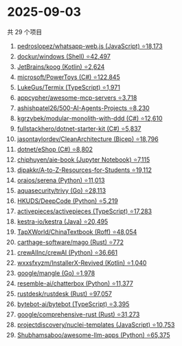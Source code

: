 # 2025-09-03

共 29 个项目

<!-- BEGIN GITHUB -->
<!-- 最后更新时间 2025-09-03 20:16:58 +0800 -->
1. [pedroslopez/whatsapp-web.js (JavaScript) ⭐18,173](https://github.com/pedroslopez/whatsapp-web.js)
1. [dockur/windows (Shell) ⭐42,497](https://github.com/dockur/windows)
1. [JetBrains/koog (Kotlin) ⭐2,624](https://github.com/JetBrains/koog)
1. [microsoft/PowerToys (C#) ⭐122,845](https://github.com/microsoft/PowerToys)
1. [LukeGus/Termix (TypeScript) ⭐1,971](https://github.com/LukeGus/Termix)
1. [appcypher/awesome-mcp-servers ⭐3,718](https://github.com/appcypher/awesome-mcp-servers)
1. [ashishpatel26/500-AI-Agents-Projects ⭐8,230](https://github.com/ashishpatel26/500-AI-Agents-Projects)
1. [kgrzybek/modular-monolith-with-ddd (C#) ⭐12,610](https://github.com/kgrzybek/modular-monolith-with-ddd)
1. [fullstackhero/dotnet-starter-kit (C#) ⭐5,837](https://github.com/fullstackhero/dotnet-starter-kit)
1. [jasontaylordev/CleanArchitecture (Bicep) ⭐18,796](https://github.com/jasontaylordev/CleanArchitecture)
1. [dotnet/eShop (C#) ⭐8,802](https://github.com/dotnet/eShop)
1. [chiphuyen/aie-book (Jupyter Notebook) ⭐7,115](https://github.com/chiphuyen/aie-book)
1. [dipakkr/A-to-Z-Resources-for-Students ⭐19,112](https://github.com/dipakkr/A-to-Z-Resources-for-Students)
1. [oraios/serena (Python) ⭐11,013](https://github.com/oraios/serena)
1. [aquasecurity/trivy (Go) ⭐28,113](https://github.com/aquasecurity/trivy)
1. [HKUDS/DeepCode (Python) ⭐5,219](https://github.com/HKUDS/DeepCode)
1. [activepieces/activepieces (TypeScript) ⭐17,283](https://github.com/activepieces/activepieces)
1. [kestra-io/kestra (Java) ⭐20,495](https://github.com/kestra-io/kestra)
1. [TapXWorld/ChinaTextbook (Roff) ⭐48,054](https://github.com/TapXWorld/ChinaTextbook)
1. [carthage-software/mago (Rust) ⭐772](https://github.com/carthage-software/mago)
1. [crewAIInc/crewAI (Python) ⭐36,661](https://github.com/crewAIInc/crewAI)
1. [wxxsfxyzm/InstallerX-Revived (Kotlin) ⭐1,040](https://github.com/wxxsfxyzm/InstallerX-Revived)
1. [google/mangle (Go) ⭐1,978](https://github.com/google/mangle)
1. [resemble-ai/chatterbox (Python) ⭐11,377](https://github.com/resemble-ai/chatterbox)
1. [rustdesk/rustdesk (Rust) ⭐97,057](https://github.com/rustdesk/rustdesk)
1. [bytebot-ai/bytebot (TypeScript) ⭐3,395](https://github.com/bytebot-ai/bytebot)
1. [google/comprehensive-rust (Rust) ⭐31,273](https://github.com/google/comprehensive-rust)
1. [projectdiscovery/nuclei-templates (JavaScript) ⭐10,753](https://github.com/projectdiscovery/nuclei-templates)
1. [Shubhamsaboo/awesome-llm-apps (Python) ⭐65,375](https://github.com/Shubhamsaboo/awesome-llm-apps)
<!-- END GITHUB -->